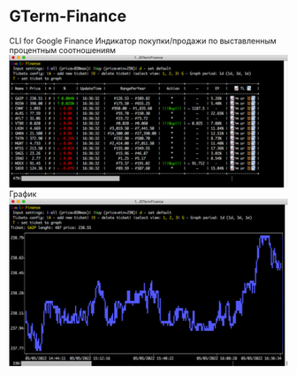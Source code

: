 # GTerm-Finance
CLI for Google Finance
Индикатор покупки/продажи по выставленным процентным соотношениям
![alt text](https://github.com/ArtemFaust/GTerm-Finance/blob/main/Снимок%20экрана%202022-05-05%20в%2016.36.32.png)
График
![alt text](https://github.com/ArtemFaust/GTerm-Finance/blob/main/Снимок%20экрана%202022-05-05%20в%2016.36.41.png)
